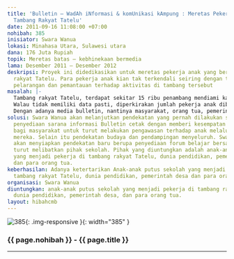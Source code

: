 ```yaml
---
title: 'Bulletin – WadAh iNformasi & komUnikasi kAmpung : Meretas Pekerja anak di
  Tambang Rakyat Tatelu'
date: 2011-09-16 11:08:00 +07:00
nohibah: 385
inisiator: Swara Wanua
lokasi: Minahasa Utara, Sulawesi utara
dana: 176 Juta Rupiah
topik: Meretas batas – kebhinekaan bermedia
lama: Desember 2011 – Desember 2012
deskripsi: Proyek ini didedikasikan untuk meretas pekerja anak yang berada di tambang
  rakyat Tatelu. Para pekerja anak kian tak terkendali seiring dengan tidak adanya
  pelarangan dan pemantauan terhadap aktivitas di tambang tersebut
masalah: |-
  Tambang rakyat Tatelu, terdapat sekitar 15 ribu penambang mendiami kawasan tersebut pada tahun 1999 hingga awal 2004. Jumlah itu kemudian menyusut siring dengan waktu. Namun pada 2010 sampai Agustus 2011 diperkirakan jumlahnya mulai menanjak sebab harga emas yang kian menggoda. Pemerintah Desa Tatelu sendiri tidak memiliki data pasti jumlah pekerja tambang disana. Namun secara kasat mata jumlahnya masih diatas 7 ribu orang.
  Walau tidak memiliki data pasti, diperkirakan jumlah pekerja anak dibawah umur melebihi seratusan anak. Perkiraan itu terpenuhi dengan adanya wadah pengolah emas sebanyak ratusan unit (versi penambang ±700an) dan sekira 5.000-an lubang galian. Angka ini belum termasuk sarana pengngkutan seperti mobil, motor, dan sapi serta para penjual keliling yang kesemuanya melibatkan pekerja anak.
  Dengan adanya media bulletin, nantinya masyarakat, orang tua, pemerintah dan anak akan lebih memahami peran dan tanggungjawab masing-masing
solusi: Swara Wanua akan melanjutkan pendekatan yang pernah dilakukan sebelumnya yaitu
  penyediaan sarana informasi Bulletin cetak dengan memberi kesempatan seluas-luasnya
  bagi masyarakat untuk turut melakukan pengawasan terhadap anak melalui tulisan-tulisan
  mereka. Selain itu pendekatan budaya dan pendampingan menyeluruh. Swara Wanua juga
  akan menyiapkan pendekatan baru berupa penyediaan forum belajar bersama yang nanti
  turut melibatkan pihak sekolah. Pihak yang diuntungkan adalah anak-anak putus sekolah
  yang menjadi pekerja di tambang rakyat Tatelu, dunia pendidikan, pemerintah desa,
  dan para orang tua.
keberhasilan: Adanya ketertarikan Anak-anak putus sekolah yang menjadi pekerja di
  tambang rakyat Tatelu, dunia pendidikan, pemerintah desa dan para orang tua.
organisasi: Swara Wanua
diuntungkan: anak-anak putus sekolah yang menjadi pekerja di tambang rakyat Tatelu,
  dunia pendidikan, pemerintah desa, dan para orang tua.
layout: hibahcmb
---
```


![385](/static/img/hibahcmb/385.png){: .img-responsive }{: width="385" }

### {{ page.nohibah }} - {{ page.title }}

---
